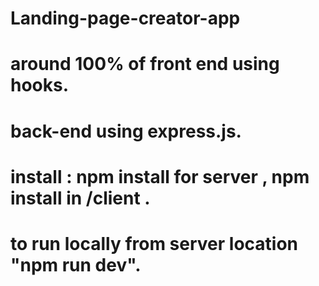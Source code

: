 # Landing-page-creator-app
# around 100% of front end  using hooks.
# back-end using express.js.
# install : npm install for server , npm install in /client .
# to run locally from server location "npm run dev".
